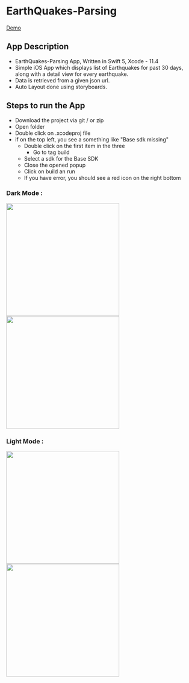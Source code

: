 # EarthQuakes-Parsing
  
  [Demo](https://drive.google.com/file/d/1teSA5htNOaSds3VaHZgL5WqXAGIqkwPI/view?usp=sharing)
  
## App Description ##
  * EarthQuakes-Parsing App, Written in Swift 5, Xcode - 11.4 
  * Simple iOS App which displays list of Earthquakes for past 30 days, along with a detail view for every earthquake. 
  * Data is retrieved from a given json url.
  * Auto Layout done using storyboards.
  
## Steps to run the App ##
  * Download the project via git / or zip
  * Open folder
  * Double click on .xcodeproj file
  * if on the top left, you see a something like "Base sdk missing"
    * Double click on the first item in the three
       * Go to tag build
    * Select a sdk for the Base SDK
    * Close the opened popup
    * Click on build an run
    * If you have error, you should see a red icon on the right bottom


### Dark Mode : ###
<p float="left">
<img src="https://user-images.githubusercontent.com/10852409/79806208-b8bdf080-831c-11ea-93c4-5c6328e86215.PNG" width="300"> <img src="https://user-images.githubusercontent.com/10852409/79806432-3eda3700-831d-11ea-9e17-95943a9f624b.PNG" width="300">
</p>
 
 
### Light Mode : ###
<p float="left">
<img src="https://user-images.githubusercontent.com/10852409/83457812-47428900-a416-11ea-8bed-d41722fb2c14.png" width="300">
<img src="https://user-images.githubusercontent.com/10852409/79806443-4994cc00-831d-11ea-83c1-d36a1366a7b4.PNG" width="300">
</p>

